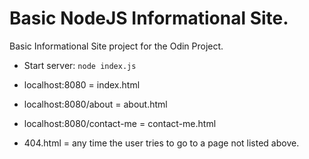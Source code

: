# Basic NodeJS Informational Site.

Basic Informational Site project for the Odin Project.

- Start server: `node index.js`

- localhost:8080 = index.html

- localhost:8080/about = about.html

- localhost:8080/contact-me = contact-me.html

- 404.html = any time the user tries to go to a page not listed above.

